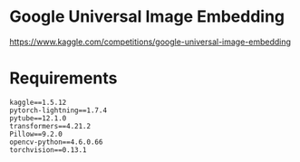 # Google Universal Image Embedding

https://www.kaggle.com/competitions/google-universal-image-embedding

# Requirements

```
kaggle==1.5.12
pytorch-lightning==1.7.4
pytube==12.1.0
transformers==4.21.2
Pillow==9.2.0
opencv-python==4.6.0.66
torchvision==0.13.1
```
